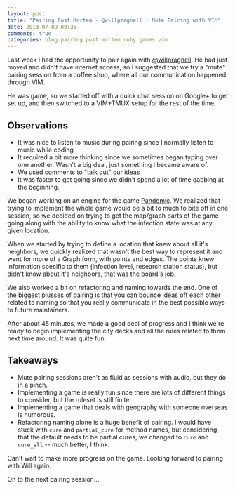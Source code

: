 ```yaml
---
layout: post
title: "Pairing Post Mortem - @willpragnell - Mute Pairing with VIM"
date: 2013-07-09 09:35
comments: true
categories: blog pairing post-mortem ruby games vim
---
```


Last week I had the opportunity to pair again with [@willpragnell](http://twitter.com/willpragnell).  He had just moved and didn't have internet access, so I suggested that we try a "mute" pairing session from a coffee shop, where all our communication happened through VIM.

He was game, so we started off with a quick chat session on Google+ to get set up, and then switched to a VIM+TMUX setup for the rest of the time.

## Observations

* It was nice to listen to music during pairing since I normally listen to music while coding
* It required a bit more thinking since we sometimes began typing over one another.  Wasn't a big deal, just something I became aware of.
* We used comments to "talk out" our ideas
* It was faster to get going since we didn't spend a lot of time gabbing at the beginning.

We began working on an engine for the game [Pandemic](http://www.amazon.com/Z-Man-Games-7021ZMG-Pandemic/dp/B0013OBXG2).  We realized that trying to implement the whole game would be a bit to much to bite off in one session, so we decided on trying to get the map/graph parts of the game going along with the ability to know what the infection state was at any given location.

When we started by trying to define a location that knew about all it's neighbors, we quickly realized that wasn't the best way to represent it and went for more of a Graph form, with points and edges.  The points knew information specific to them (infection level, research station status), but didn't know about it's neighbors, that was the board's job.

We also worked a bit on refactoring and naming towards the end.  One of the biggest plusses of pairing is that you can bounce ideas off each other related to naming so that you really communicate in the best possible ways to future maintainers.

After about 45 minutes, we made a good deal of progress and I think we're ready to begin implementing the city decks and all the rules related to them next time around.  It was quite fun.

## Takeaways

* Mute pairing sessions aren't as fluid as sessions with audio, but they do in a pinch.
* Implementing a game is really fun since there are lots of different things to consider, but the ruleset is still finite.
* Implementing a game that deals with geography with someone overseas is humorous.
* Refactoring naming alone is a huge benefit of pairing.  I would have stuck with <code>cure</code> and <code>partial_cure</code> for method names, but considering that the default needs to be partial cures, we changed to <code>cure</code> and <code>cure_all</code> -- much better, I think.

Can't wait to make more progress on the game.  Looking forward to pairing with Will again.

On to the next pairing session...
